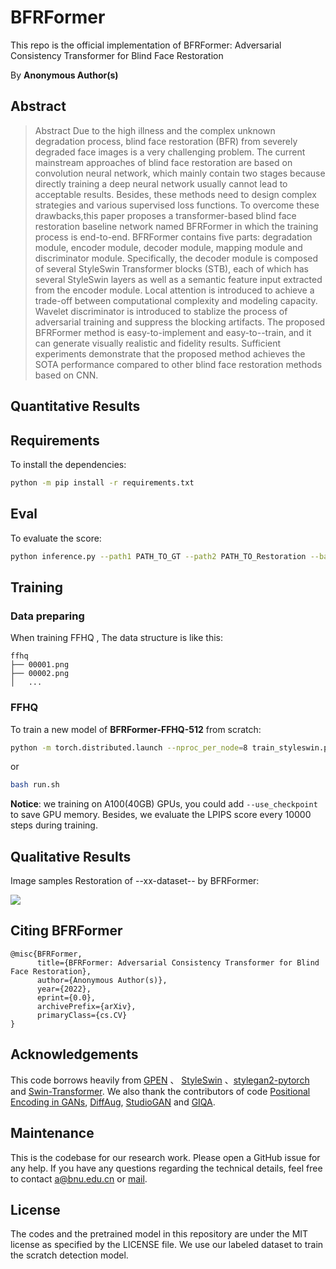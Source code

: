 # BFRFormer



This repo is the official implementation of BFRFormer: Adversarial Consistency Transformer for Blind Face Restoration

By **Anonymous Author(s)**

## Abstract

> Abstract
 Due to the high illness and the complex unknown degradation process, blind face restoration (BFR) from severely degraded face images is a very challenging problem. The current mainstream approaches of blind face restoration are based on convolution neural network,  which mainly contain two stages because directly training a deep neural network usually cannot lead to acceptable results. Besides, these methods need to design complex strategies and various supervised loss functions.
 To overcome these drawbacks,this paper proposes a transformer-based blind face restoration baseline network named BFRFormer in which the training process is end-to-end. BFRFormer contains five parts: degradation module, encoder module, decoder module, mapping module and discriminator module. Specifically, the decoder module is composed of several StyleSwin Transformer blocks (STB), each of which has several StyleSwin layers as well as a semantic feature input extracted from the encoder module. Local attention is introduced to achieve a trade-off between computational complexity and modeling capacity. Wavelet discriminator is introduced to stablize the process of adversarial training and suppress the blocking artifacts. The proposed BFRFormer method is easy-to-implement and easy-to--train, and it can generate visually realistic and fidelity results. Sufficient experiments demonstrate that the proposed method achieves the SOTA performance compared to other blind face restoration methods based on CNN. 

## Quantitative Results



## Requirements

To install the dependencies:


```bash
python -m pip install -r requirements.txt
```

## Eval

To evaluate the score:

```bash
python inference.py --path1 PATH_TO_GT --path2 PATH_TO_Restoration --batch_size 1024 --worker 8
```

## Training

### Data preparing

When training FFHQ , The data structure is like this:

```
ffhq
├── 00001.png
├── 00002.png
│   ...
```

### FFHQ

To train a new model of **BFRFormer-FFHQ-512** from scratch:

```bash
python -m torch.distributed.launch --nproc_per_node=8 train_styleswin.py --batch 2 --path /path_to_ffhq_1024 --checkpoint_path /tmp --sample_path /tmp --size 1024 --D_lr 0.0002 --D_sn --ttur --eval_gt_path /path_to_ffhq_real_images_50k --lr_decay --lr_decay_start_steps 600000
```
or
```bash
bash run.sh
```
**Notice**: we training on A100(40GB) GPUs, you could add `--use_checkpoint` to save GPU memory. 
Besides, we evaluate the LPIPS score every 10000 steps during training.

## Qualitative Results

Image samples Restoration of --xx-dataset--  by BFRFormer:

![](imgs/160600.png)


## Citing BFRFormer

```
@misc{BFRFormer,
      title={BFRFormer: Adversarial Consistency Transformer for Blind Face Restoration}, 
      author={Anonymous Author(s)},
      year={2022},
      eprint={0.0},
      archivePrefix={arXiv},
      primaryClass={cs.CV}
}
```


## Acknowledgements

This code borrows heavily from [GPEN](github.com) 、 [StyleSwin](github.com) 、[stylegan2-pytorch](https://github.com/rosinality/stylegan2-pytorch) and [Swin-Transformer](https://github.com/microsoft/Swin-Transformer). We also thank the contributors of code [Positional Encoding in GANs](https://github.com/open-mmlab/mmgeneration/blob/master/configs/positional_encoding_in_gans/README.md), [DiffAug](https://github.com/mit-han-lab/data-efficient-gans), [StudioGAN](https://github.com/POSTECH-CVLab/PyTorch-StudioGAN) and [GIQA](https://github.com/cientgu/GIQA).

## Maintenance

This is the codebase for our research work. Please open a GitHub issue for any help. If you have any questions regarding the technical details, feel free to contact [a@bnu.edu.cn](mail@mail.com) or [mail](mail@mail.com).


## License
The codes and the pretrained model in this repository are under the MIT license as specified by the LICENSE file. We use our labeled dataset to train the scratch detection model.


